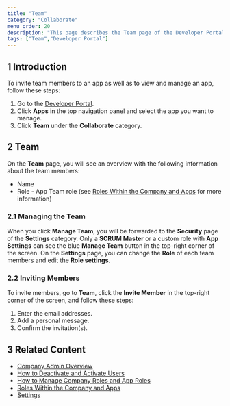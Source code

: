 ```yaml
---
title: "Team"
category: "Collaborate"
menu_order: 20
description: "This page describes the Team page of the Developer Portal."
tags: ["Team","Developer Portal"]
---
```


## 1 Introduction

To invite team members to an app as well as to view and manage an app, follow these steps:

1. Go to the [Developer Portal](http://home.mendix.com).
2. Click **Apps** in the top navigation panel and select the app you want to manage.
3. Click **Team** under the **Collaborate** category.

## 2 Team

On the **Team** page, you will see an overview with the following information about the team members:

* Name
* Role - App Team role (see [Roles Within the Company and Apps](/developerportal/general/roles) for more information)

### 2.1 Managing the Team

When you click **Manage Team**, you will be forwarded to the **Security** page of the **Settings** category. 
Only a **SCRUM Master** or a custom role with **App Settings** can see the blue **Manage Team** button in the top-right corner of the screen. On the **Settings** page, you can change the **Role** of each team members and edit the **Role settings**. 

### 2.2 Inviting Members

To invite members, go to **Team**, click the **Invite Member** in the top-right corner of the screen, and follow these steps:

1. Enter the email addresses.
2. Add a personal message.
3. Confirm the invitation(s).

## 3 Related Content

* [Company Admin Overview](/developerportal/general/companyadmin-overview)
* [How to Deactivate and Activate Users](/developerportal/howto/deactivate-users)
* [How to Manage Company Roles and App Roles](/developerportal/howto/change-roles)
* [Roles Within the Company and Apps](/developerportal/general/roles)
* [Settings](/developerportal/settings)
